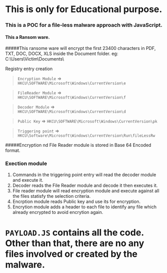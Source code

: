 # This is only for Educational purpose.
### This is a POC for a file-less malware approach with JavaScript.
#### This a Ransom ware.
#####This ransome ware will encrypt the first 23400 characters in PDF, TXT, DOC, DOCX, XLS inside the Document folder.
    eg: C:\Users\Victim\Documents\
    
Registry entry creation

>```Encryption Module``` => ```HKCU\SOFTWARE\Microsoft\Windows\CurrentVersion\e```

>```FileReader Module``` => ```HKCU\SOFTWARE\Microsoft\Windows\CurrentVersion\f```

>```Decoder Module``` => ```HKCU\SOFTWARE\Microsoft\Windows\CurrentVersion\d```

>```Public Key``` => ```HKCU\SOFTWARE\Microsoft\Windows\CurrentVersion\pk```

>```Triggering point``` => ```HKCU\Software\Microsoft\Windows\CurrentVersion\Run\fileLessRw```

#####Encryption nd File Reader module is stored in Base 64 Encoded format.

### Exection module

1. Commands in the triggering point entry will read the decoder module and execute it.
2. Decoder reads the File Reader module and decode it then executes it.
3. File reader module will read encryption module and execute against all the files statisfy the selection criteria.
4. Encrption module reads Public key and use its for encryption. 
5. Encrytion module adds a header to each file to identify any file which already encrypted to avoid encrytion again.

# ```PAYLOAD.JS``` contains all the code. Other than that, there are no any files involved or created by the malware.
